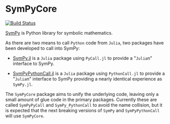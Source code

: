 # SymPyCore

[![Build Status](https://github.com/jverzani/SymPyCore.jl/actions/workflows/CI.yml/badge.svg?branch=main)](https://github.com/jverzani/SymPyCore.jl/actions/workflows/CI.yml?query=branch%3Amain)

[SymPy](https://www.sympy.org/) is Python library for symbolic mathematics.

As there are two means to call `Python` code from `Julia`, two packages have been developed to call into SymPy:

* [SymPy.jl](https://github.com/JuliaPy/SymPy.jl) is a `Julia` package using `PyCall.jl` to provide a "`Julia`n" interface to SymPy.

* [SymPyPythonCall.jl](https://github.com/jverzani/SymPyPythonCall.jl) is a `Julia` package using `PythonCall.jl` to provide a "`Julia`n" interface to SymPy providing a nearly identical experience as `SymPy.jl`.

The `SymPyCore` package aims to unify the underlying code, leaving only a small amount of glue code in the primary packages. Currently these are called `SymPyPyCall` and `SymPy_PythonCall` to avoid the name collision, but it is expected that the next breaking versions of `SymPy` and `SymPyPythonCall` will use `SymPyCore`.
